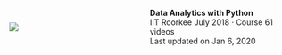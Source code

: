 <div style="display: flex; align-items: center; flex-wrap: wrap;">
  <div style="flex: 1; min-width: 200px;">
    <img src="https://i.ytimg.com/vi/4SJ7bEILPJk/hqdefault.jpg?sqp=-oaymwEXCNACELwBSFryq4qpAwkIARUAAIhCGAE=&rs=AOn4CLCpit_5Cii8hxlaBb3MyX9p2uL5-g" style="max-width: 100%; height: auto;">
  </div>
  <div style="flex: 1; min-width: 200px;">
    <p><strong>Data Analytics with Python</strong><br>
    IIT Roorkee July 2018 · Course 61 videos<br>
    Last updated on Jan 6, 2020</p>
  </div>
</div>
